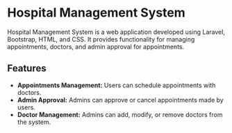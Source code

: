 # Hospital Management System

Hospital Management System is a web application developed using Laravel, Bootstrap, HTML, and CSS. It provides functionality for managing appointments, doctors, and admin approval for appointments.

## Features

- **Appointments Management:** Users can schedule appointments with doctors.
- **Admin Approval:** Admins can approve or cancel appointments made by users.
- **Doctor Management:** Admins can add, modify, or remove doctors from the system.
